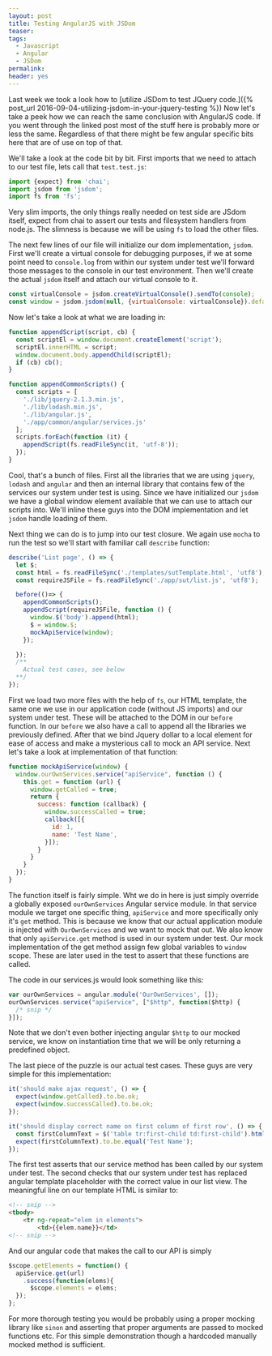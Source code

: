 ```yaml
---
layout: post
title: Testing AngularJS with JSDom
teaser:
tags:
  - Javascript
  - Angular
  - JSDom
permalink:
header: yes
---
```


Last week we took a look how to [utilize JSDom to test JQuery code.]({% post_url 2016-09-04-utilizing-jsdom-in-your-jquery-testing %}) Now let's take a peek how we can reach the same conclusion with AngularJS code. If you went through the linked post most of the stuff here is probably more or less the same. Regardless of that there might be few angular specific bits here that are of use on top of that.

We'll take a look at the code bit by bit. First imports that we need to attach to our test file, lets call that `test.test.js`:

```javascript
import {expect} from 'chai';
import jsdom from 'jsdom';
import fs from 'fs';
```

Very slim imports, the only things really needed on test side are JSdom itself, expect from chai to assert our tests and filesystem handlers from node.js. The slimness is because we will be using `fs` to load the other files.

The next few lines of our file will initialize our dom implementation, `jsdom`. First we'll create a virtual console for debugging purposes, if we at some point need to `console.log` from within our system under test we'll forward those messages to the console in our test environment. Then we'll create the actual `jsdom` itself and attach our virtual console to it.

```javascript
const virtualConsole = jsdom.createVirtualConsole().sendTo(console);
const window = jsdom.jsdom(null, {virtualConsole: virtualConsole}).defaultView;
```


Now let's take a look at what we are loading in:

```javascript
function appendScript(script, cb) {
  const scriptEl = window.document.createElement('script');
  scriptEl.innerHTML = script;
  window.document.body.appendChild(scriptEl);
  if (cb) cb();
}

function appendCommonScripts() {
  const scripts = [
    './lib/jquery-2.1.3.min.js',
    './lib/lodash.min.js',
    './lib/angular.js',
    './app/common/angular/services.js'
  ];
  scripts.forEach(function (it) {
    appendScript(fs.readFileSync(it, 'utf-8'));
  });
}
```

Cool, that's a bunch of files. First all the libraries that we are using `jquery`, `lodash` and `angular` and then an internal library that contains few of the services our system under test is using. Since we have initialized our `jsdom` we have a global window element available that we can use to attach our scripts into. We'll inline these guys into the DOM implementation and let `jsdom` handle loading of them.

Next thing we can do is to jump into our test closure. We again use `mocha` to run the test so we'll start with familiar call `describe` function:

```javascript
describe('List page', () => {
  let $;
  const html = fs.readFileSync('./templates/sutTemplate.html', 'utf8');
  const requireJSFile = fs.readFileSync('./app/sut/list.js', 'utf8');  

  before(()=> {
    appendCommonScripts();
    appendScript(requireJSFile, function () {
      window.$('body').append(html);
      $ = window.$;
      mockApiService(window);
    });

  });
  /**
    Actual test cases, see below
  **/
});
```

First we load two more files with the help of `fs`, our HTML template, the same one we use in our application code (without JS imports) and our system under test. These will be attached to the DOM in our `before` function. In our `before` we also have a call to append all the libraries we previously defined. After that we bind Jquery dollar to a local element for ease of access and make a mysterious call to mock an API service. Next let's take a look at implementation of that function:

```javascript
function mockApiService(window) {
  window.ourOwnServices.service("apiService", function () {
    this.get = function (url) {
      window.getCalled = true;
      return {
        success: function (callback) {
          window.successCalled = true;
          callback([{
            id: 1,
            name: 'Test Name',
          }]);
        }
      }
    }
  });
}
```

The function itself is fairly simple. Wht we do in here is just simply override a globally exposed `ourOwnServices` Angular service module. In that service module we target one specific thing, `apiService` and more specifically only it's `get` method. This is because we know that our actual application module is injected with `OurOwnServices` and we want to mock that out. We also know that only `apiService.get` method is used in our system under test. Our mock implementation of the get method assign few global variables to `window` scope. These are later used in the test to assert that these functions are called.

The code in our services.js would look something like this:

```javascript
var ourOwnServices = angular.module('OurOwnServices', []);
ourOwnServices.service("apiService", ["$http", function($http) {
  /* snip */
}]);
```

Note that we don't even bother injecting angular `$http` to our mocked service, we know on instantiation time that we will be only returning a predefined object.

The last piece of the puzzle is our actual test cases. These guys are very simple for this implementation:

```javascript
it('should make ajax request', () => {
  expect(window.getCalled).to.be.ok;
  expect(window.successCalled).to.be.ok;
});

it('should display correct name on first column of first row', () => {
  const firstColumnText = $('table tr:first-child td:first-child').html();
  expect(firstColumnText).to.be.equal('Test Name');
});
```

The first test asserts that our service method has been called by our system under test. The second checks that our system under test has replaced angular template placeholder with the correct value in our list view. The meaningful line on our template HTML is similar to:

```html
<!-- snip -->
<tbody>
    <tr ng-repeat="elem in elements">
        <td>{{elem.name}}</td>
<!-- snip -->
```

And our angular code that makes the call to our API is simply

```javascript
$scope.getElements = function() {
  apiService.get(url)
    .success(function(elems){
      $scope.elements = elems;
  });
};
```

For more thorough testing you would be probably using a proper mocking library like `sinon` and asserting that proper arguments are passed to mocked functions etc. For this simple demonstration though a hardcoded manually mocked method is sufficient.
